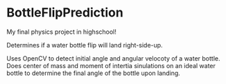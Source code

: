 # BottleFlipPrediction

My final physics project in highschool!

Determines if a water bottle flip will land right-side-up.

Uses OpenCV to detect initial angle and angular velocoty of a water bottle.
Does center of mass and moment of intertia sinulations on an ideal water bottle to determine the final angle of the bottle upon landing.
